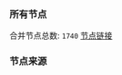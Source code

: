 ### 所有节点
合并节点总数: `1740`
[节点链接](https://raw.githubusercontent.com/rzhy1/11/master/sub/sub_merge_base64.txt)

### 节点来源
